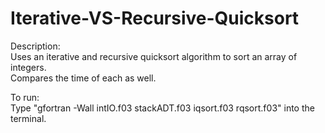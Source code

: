 # Iterative-VS-Recursive-Quicksort
Description:  
Uses an iterative and recursive quicksort algorithm to sort an array of integers.  
Compares the time of each as well.
  
To run:  
Type "gfortran -Wall intIO.f03 stackADT.f03 iqsort.f03 rqsort.f03" into the terminal.

